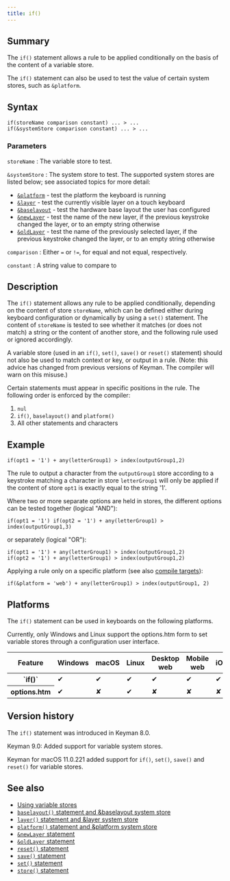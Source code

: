 ```yaml
---
title: if()
---
```


## Summary

The `if()` statement allows a rule to be applied conditionally on the basis of the content of a variable store.

The `if()` statement can also be used to test the value of certain system stores, such as `&platform`.

## Syntax

```
if(storeName comparison constant) ... > ...
if(&systemStore comparison constant) ... > ...
```

### Parameters

`storeName`
: The variable store to test.

`&systemStore`
: The system store to test. The supported system stores are listed below; see
  associated topics for more detail:

   * [`&platform`](platform) - test the platform the keyboard is running
   * [`&layer`](layer) - test the currently visible layer on a touch keyboard
   * [`&baselayout`](baselayout) - test the hardware base layout the user has
     configured
   * [`&newLayer`](newlayer) - test the name of the new layer, if the previous keystroke changed the layer, or to an empty string otherwise
   * [`&oldLayer`](oldlayer) - test the name of the previously selected layer, if the previous keystroke changed the layer, or to an empty string otherwise

`comparison`
: Either `=` or `!=`, for equal and not equal, respectively.

`constant`
: A string value to compare to

## Description

The `if()` statement allows any rule to be applied conditionally, depending on
the content of store `storeName`, which can be defined either during keyboard
configuration or dynamically by using a `set()` statement. The content of
`storeName` is tested to see whether it matches (or does not match) a string or
the content of another store, and the following rule used or ignored
accordingly.

A variable store (used in an `if()`, `set()`, `save()` or `reset()` statement)
should not also be used to match context or key, or output in a rule. (Note:
this advice has changed from previous versions of Keyman. The compiler will warn
on this misuse.)

Certain statements must appear in specific positions in the rule. The following
order is enforced by the compiler:

1. `nul`
2. `if()`, `baselayout()` and `platform()`
3. All other statements and characters

## Example

```
if(opt1 = '1') + any(letterGroup1) > index(outputGroup1,2)
```

The rule to output a character from the `outputGroup1` store according to a
keystroke matching a character in store `letterGroup1` will only be applied if
the content of store `opt1` is exactly equal to the string '1'.

Where two or more separate options are held in stores, the different options can
be tested together (logical "AND"):

```
if(opt1 = '1') if(opt2 = '1') + any(letterGroup1) > index(outputGroup1,3)
```

or separately (logical "OR"):

```
if(opt1 = '1') + any(letterGroup1) > index(outputGroup1,2)
if(opt2 = '1') + any(letterGroup1) > index(outputGroup1,2)
```

Applying a rule only on a specific platform (see also
[compile targets](../guide/compile-targets)):

```
if(&platform = 'web') + any(letterGroup1) > index(outputGroup1, 2)
```

## Platforms

The `if()` statement can be used in keyboards on the following platforms.

Currently, only Windows and Linux support the options.htm form to set variable stores
through a configuration user interface.

<table class='platform'>
  <thead>
    <tr><th>Feature</th><th>Windows</th><th>macOS</th><th>Linux</th><th>Desktop web</th><th>Mobile web</th><th>iOS</th><th>Android</th></tr>
  </thead>
  <tbody>
    <tr><th>`if()`</th><td>✔</td><td>✔</td><td>✔</td><td>✔</td><td>✔</td><td>✔</td><td>✔</td></tr>
    <tr><th>options.htm</th><td>✔</td><td>✘</td><td>✔</td><td>✘</td><td>✘</td><td>✘</td><td>✘</td></tr>
  </tbody>
</table>

## Version history

The `if()` statement was introduced in Keyman 8.0.

Keyman 9.0: Added support for variable system stores.

Keyman for macOS 11.0.221 added support for `if()`, `set()`, `save()` and `reset()` for variable stores.

## See also

* [Using variable stores](../guide/variable-stores)
* [`baselayout()` statement and &baselayout system store](baselayout)
* [`layer()` statement and &layer system store](layer)
* [`platform()` statement and &platform system store](platform)
* [`&newLayer` statement](newlayer)
* [`&oldLayer` statement](oldlayer)
* [`reset()` statement](reset)
* [`save()` statement](save)
* [`set()` statement](set)
* [`store()` statement](store)
